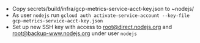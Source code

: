 * Copy secrets/build/infra/gcp-metrics-service-acct-key.json to ~nodejs/
* As user `nodejs` run `gcloud auth activate-service-account --key-file gcp-metrics-service-acct-key.json`
* Set up new SSH key with access to root@direct.nodejs.org and root@backup-www.nodejs.org under user `nodejs`
